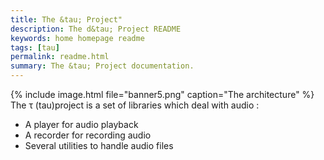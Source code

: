 ```yaml
---
title: The &tau; Project"
description: The d&tau; Project README
keywords: home homepage readme
tags: [tau]
permalink: readme.html
summary: The &tau; Project documentation.
---
```


{% include image.html file="banner5.png" caption="The architecture" %}
The τ \(tau\)project is a set of libraries which deal with audio :

* A player for audio playback
* A recorder for recording audio
* Several utilities to handle audio files
